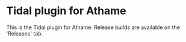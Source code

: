 Tidal plugin for Athame
=======================

This is the Tidal plugin for Athame. Release builds are available on the 'Releases' tab.